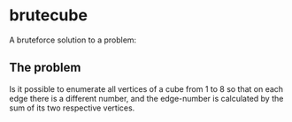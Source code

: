 # brutecube
A bruteforce solution to a problem:

## The problem
Is it possible to enumerate all vertices of a cube from 1 to 8 so that on each edge there is a different number, and the edge-number is calculated by the sum of its two respective vertices.


